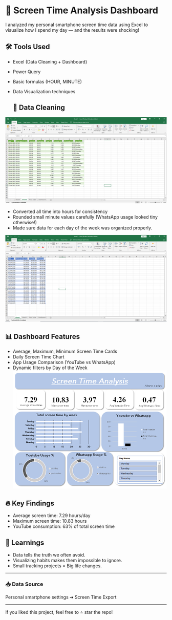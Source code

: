 # 📱 Screen Time Analysis Dashboard

I analyzed my personal smartphone screen time data using Excel to visualize how I spend my day — and the results were shocking! 

## 🛠️ Tools Used
- Excel (Data Cleaning + Dashboard)
- Power Query
- Basic formulas (HOUR, MINUTE)
- Data Visualization techniques

  ## 🎯 Data Cleaning
![Raw Data](image/1.png)

- Converted all time into hours for consistency
- Rounded small minute values carefully (WhatsApp usage looked tiny otherwise!)
- Made sure data for each day of the week was organized properly.

![Cleaned Data](image/2.png)

## 📊 Dashboard Features
- Average, Maximum, Minimum Screen Time Cards
- Daily Screen Time Chart
- App Usage Comparison (YouTube vs WhatsApp)
- Dynamic filters by Day of the Week
![Dashboard](image/dashboard.png)

## 🔥 Key Findings
- Average screen time: 7.29 hours/day
- Maximum screen time: 10.83 hours
- YouTube consumption: 63% of total screen time

## 🎯 Learnings
- Data tells the truth we often avoid.
- Visualizing habits makes them impossible to ignore.
- Small tracking projects = Big life changes.

---

### 📥 Data Source
Personal smartphone settings ➔ Screen Time Export

---

If you liked this project, feel free to ⭐ star the repo!

